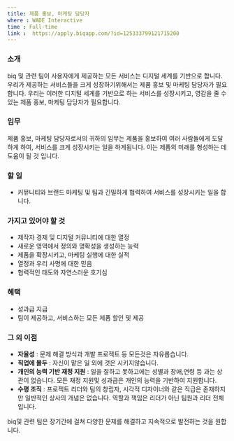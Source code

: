 ```yaml
---
title: 제품 홍보, 마케팅 담당자
where : WADE Interactive
time : Full-time
link :  https://apply.biqapp.com/?id=125333799121715200
---
```

### 소개
biq 및 관련 팀이 사용자에게 제공하는 모든 서비스는 디지털 세계를 기반으로 합니다. 우리가 제공하는 서비스들을 크게 성장하기위해서는 제품 홍보 및 마케팅 담당자가 필요합니다.
우리는 이러한 디지털 세계를 기반으로 하는 서비스를 성장시키고, 영감을 줄 수 있는 제품 홍보, 마케팅 담당자가 필요합니다.

### 임무
제품 홍보, 마케팅 담당자로서의 귀하의 임무는 제품을 홍보하여 여러 사람들에게 도달하게 하여, 서비스를 크게 성장시키는 일을 하게됩니다. 이는 제품의 미래를 형성하는 데 도움이 될 것 입니다.

### 할 일
- 커뮤니티와 브랜드 마케팅 및 팀과 긴밀하게 협력하여 서비스를 성장시키는 일을 합니다. 

### 가지고 있어야 할 것
- 제작자 경제 및 디지털 커뮤니티에 대한 열정
- 새로운 영역에서 정의와 명확성을 생성하는 능력
- 제품을 확장시키고, 마케팅 실행에 대한 실적
- 열정과 우리 사명에 대한 믿음
- 협력적인 태도와 자연스러운 호기심

### 혜택
- 성과급 지급
- 팀이 제공하고, 서비스하는 모든 제품 할인 및 제공

### 그 외 이점
- **자율성** : 문제 해결 방식과 개발 프로젝트 등 모든것은 자유롭습니다.
- **직업에 몰두** : 자신이 맡은 일 외에 것은 시키지않습니다.
- **개인의 능력 기반 재정 지원** : 일을 잘하고 못하고에는 성별과 장애,연령 등 과는 상관이 없습니다. 모든 재정 지원및 성과급은 개인의 능력을 기반하여 지원합니다.
- **수평 조직** : 프로젝트 리더와 팀의 창립자, 시각적 디자이너와 같은 직급은 존재하지만 일반적인 상사의 개념은 없습니다. 역할과 책임은 리더가 아닌 팀원과 리더 전체입니다.

biq및 관련 팀은 장기간에 걸쳐 다양한 문제를 해결하고 지속적으로 발전하는 것을 원합니다.
